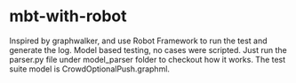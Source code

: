 # mbt-with-robot
</n>
Inspired by graphwalker, and use Robot Framework to run the test and generate the log.</t>
Model based testing, no cases were scripted.
Just run the parser.py file under model_parser folder to checkout how it works.
The test suite model is CrowdOptionalPush.graphml.

